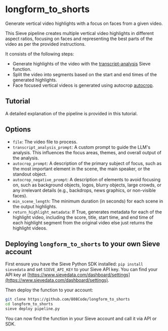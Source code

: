 # longform_to_shorts

Generate vertical video highlights with a focus on faces from a given video.

This Sieve pipeline creates multiple vertical video highlights in different aspect ratios, focusing on faces and representing the best parts of the video as per the provided instructions.

It consists of the following steps:

* Generate highlights of the video with the [transcript-analysis](https://www.sievedata.com/functions/sieve/transcript-analysis) Sieve function.
* Split the video into segments based on the start and end times of the generated highlights.
* Face focused vertical videos is generated using autocrop [autocrop](https://www.sievedata.com/functions/sieve/autocrop).


## Tutorial

A detailed explanation of the pipeline is provided in this tutorial.

## Options

* `file`: The video file to process.
* `transcript_analysis_prompt`: A custom prompt to guide the LLM's analysis. This influences the focus areas, themes, and overall output of the analysis.
* `autocrop_prompt`: A description of the primary subject of focus, such as the most important element in the scene, the main speaker, or the standout object.
* `autocrop_negative_prompt`: A description of elements to avoid focusing on, such as background objects, logos, blurry objects, large crowds, or any irrelevant details (e.g., backdrops, news graphics, or non-visible faces).
* `min_scene_length`: The minimum duration (in seconds) for each scene in the output highlights.
* `return_highlight_metadata`: If True, generates metadata for each of the highlight video, including the score, title, start time, and end time of each highlight segment from the original video else just returns the highlight videos.


## Deploying `longform_to_shorts` to your own Sieve account

First ensure you have the Sieve Python SDK installed: `pip install sievedata` and set `SIEVE_API_KEY` to your Sieve API key.
You can find your API key at [https://www.sievedata.com/dashboard/settings](https://www.sievedata.com/dashboard/settings).

Then deploy the function to your account:

```bash
git clone https://github.com/808Code/longform_to_shorts
cd longform_to_shorts
sieve deploy pipeline.py
```

You can now find the function in your Sieve account and call it via API or SDK.